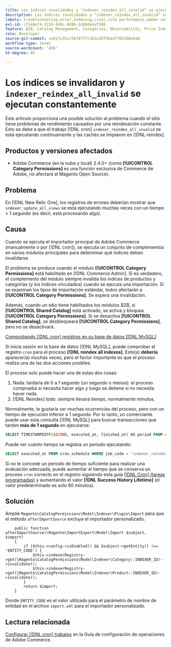 ```yaml
---
title: Los índices invalidados y "indexer_reindex_all_invalid" se ejecutan constantemente
description: Los índices invalidados y "indexer_reindex_all_invalid" se ejecutan constantemente
labels: troubleshooting,error,indexing,crons,site performance,adobe commerce,magento,cron,indexer_reindex_all_invalid,SQL,MySQL,reindex
exl-id: c7148ef4-2155-4d4c-869b-1d08de4af598
feature: B2B, Catalog Management, Categories, Observability, Price Indexer
role: Developer
source-git-commit: ce81fc35cc5b7477fc5b3cd5f36a4ff65280e6a0
workflow-type: tm+mt
source-wordcount: '415'
ht-degree: 0%

---
```


# Los índices se invalidaron y `indexer_reindex_all_invalid` se ejecutan constantemente

Este artículo proporciona una posible solución al problema cuando el sitio tiene problemas de rendimiento causados por una reindexación constante. Esto se debe a que el trabajo [!DNL cron] `indexer_reindex_all_invalid` se está ejecutando continuamente y las cachés se limpiaron en [!DNL reindex].

## Productos y versiones afectados

* Adobe Commerce (en la nube y local) 2.4.0+ (como **[!UICONTROL Category Permissions]** es una función exclusiva de Commerce de Adobe, no afectará al Magento Open Source).

## Problema

En [!DNL New Relic One], los registros de errores deberían mostrar que `indexer_update_all_views` se está ejecutando muchas veces con un tiempo > 1 segundo (es decir, está procesando algo).

## Causa

Cuando se ejecuta el importador principal de Adobe Commerce (manualmente o por [!DNL cron]), se ejecuta un conjunto de complementos en varios módulos principales para determinar qué índices deben invalidarse.

El problema se produce cuando el módulo **[!UICONTROL Category Permissions]** está habilitado en [!DNL Commerce Admin]. Si es verdadero, el complemento del módulo siempre invalida los índices de productos y categorías (y los índices vinculados) cuando se ejecuta una importación. Si se examinan los tipos de importación estándar, todos afectarán a **[!UICONTROL Category Permissions]**. Se espera una invalidación.

Además, cuando un sitio tiene habilitados los módulos B2B, si **[!UICONTROL Shared Catalog]** está activado, se activa y bloquea **[!UICONTROL Category Permissions]**. Si se desactiva **[!UICONTROL Shared Catalog]**, se desbloqueará **[!UICONTROL Category Permissions]**, pero no se desactivará.

<u>Comprobando [!DNL cron] registros en su base de datos [!DNL MySQL]</u>:

Si inicia sesión en la base de datos [!DNL MySQL], puede comprobar el registro `cron` para el proceso **[!DNL reindex all indexes]**.
Este(a) **debería** aparecer(a) muchas veces, pero el factor importante es que el proceso realiza una de las dos acciones posibles.

El proceso solo puede hacer una de estas dos cosas:

1. Nada: tardaría de 0 a 1 segundo (un segundo o menos): el proceso comprueba si necesita hacer algo y luego se detiene si no necesita hacer nada.
1. [!DNL Reindex] todo: siempre llevará tiempo, normalmente minutos.

Normalmente, le gustaría ver muchas ocurrencias del proceso, pero con un tiempo de ejecución inferior a 1 segundo.
Por lo tanto, un comerciante puede usar esta consulta [!DNL MySQL] para buscar transacciones que tarden **más de 1 segundo** en ejecutarse:

```sql
SELECT TIMESTAMPDIFF(SECOND, executed_at, finished_at) AS period FROM cron_schedule WHERE job_code = 'indexer_reindex_all_invalid' HAVING period > 1
```

Puede ver cuánto tiempo se registra un periodo ejecutando:

```sql
SELECT executed_at FROM cron_schedule WHERE job_code = 'indexer_reindex_all_invalid' AND executed_at IS NOT NULL ORDER BY executed_at ASC LIMIT 1;
```

Si no le concede un período de tiempo suficiente para realizar una evaluación adecuada, puede aumentar el tiempo que se conserva un proceso `cron` correcto en el registro siguiendo esta guía [[!DNL Cron] (tareas programadas)](https://experienceleague.adobe.com/docs/commerce-admin/systems/tools/cron.html?lang=es) y aumentando el valor **[!DNL Success History Lifetime]** (el valor predeterminado es solo 60 minutos).


## Solución

Amplíe `Magento\CatalogPermissions\Model\Indexer\Plugin\Import` para que el método `afterImportSource` excluya el importador personalizado.

```
    public function afterImportSource(\Magento\ImportExport\Model\Import $subject, $import)
    {
        if ($this->config->isEnabled() && $subject->getEntity() !== 'ENTITY_CODE') {
            $this->indexerRegistry->get(\Magento\CatalogPermissions\Model\Indexer\Category::INDEXER_ID)->invalidate();
            $this->indexerRegistry->get(\Magento\CatalogPermissions\Model\Indexer\Product::INDEXER_ID)->invalidate();
        }
        return $import;
    }
```

Donde `ENTITY_CODE` es el valor utilizado para el parámetro de nombre de entidad en el archivo `import.xml` para el importador personalizado.

## Lectura relacionada

[Configurar [!DNL cron] trabajos](https://experienceleague.adobe.com/docs/commerce-operations/configuration-guide/cli/configure-cron-jobs.html?lang=es) en la Guía de configuración de operaciones de Adobe Commerce.
